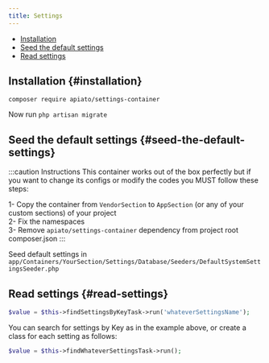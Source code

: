 ```yaml
---
title: Settings
---
```


- [Installation](#installation)
- [Seed the default settings](#seed-the-default-settings)
- [Read settings](#read-settings)

## Installation {#installation}

```shell
composer require apiato/settings-container
```
Now run `php artisan migrate`

## Seed the default settings {#seed-the-default-settings}

:::caution Instructions
This container works out of the box perfectly but if you want to change its configs or modify the codes you MUST follow these steps:

1- Copy the container from `VendorSection` to `AppSection` (or any of your custom sections) of your project  
2- Fix the namespaces  
3- Remove `apiato/settings-container` dependency from project root composer.json
:::

Seed default settings in `app/Containers/YourSection/Settings/Database/Seeders/DefaultSystemSettingsSeeder.php`

## Read settings {#read-settings}

```php
$value = $this->findSettingsByKeyTask->run('whateverSettingsName');
```

You can search for settings by Key as in the example above, or create a class for each setting as follows:

```php
$value = $this->findWhateverSettingsTask->run();
```

